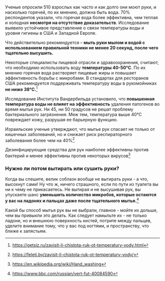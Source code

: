 Ученые опросили 510 взрослых как часто и как долго они моют руки, и насколько горячей, по их мнению, должна быть вода. 70% респондентов указали, что горячая вода более эффективна, чем теплая и холодная **несмотря на отсутствие доказательств**. Исследование выявило устойчивое представление о связи температуры воды и уровня гигиены в США и Западной Европе.

Что действительно рекомендуется – **мыть руки мылом и водой с использованием правильной техники не менее 20 секунд, после чего тщательно высушить.**

Некоторые специалисты пищевой отрасли и здравоохранения, считают, что необходимо использовать воду **температуры 40-50°C**. По их мнению горячая вода растворяет пищевые жиры и повышает эффективность борьбы с микробами. В стандартах для ресторанов США рекомендуется поддерживать температуру воды в рукомойниках **не ниже 38°C.**[^1]

Исследование Института Вандербильда установило, что **повышенная температура воды не влияет на эффективность** удаления патогенов во время мытья рук. Ни 45, ни 50 градусов не решат проблему бактериального загрязнения. Меж тем, температура выше 40°С повреждает кожу, разрушая ее барьерную функцию.

Израильские ученые утверждают, что мытье рук спасает не только от кишечных заболеваний, но и снижает риск респираторного заболевания более чем на 40%[^2]

Дезинфицирующие средства для рук наиболее эффективны против бактерий и менее эффективны против некоторых вирусов[^3]

### Нужно ли потом вытирать или сушить руки?
Когда вы спешите, велик соблазн вообще не вытирать руки - а что, высохнут сами! Ну что ж, ничего страшного, если по пути из туалета вы ни к чему не прикасаетесь. Не вытирая и не высушивая рук, вы упускаете шанс **уменьшить количество микробов, которые остаются у вас на ладонях и пальцах даже после тщательного мытья.**[^4]

Какой бы способ мытья рук вы не выбрали, главное - мойте их дольше, чем вы привыкли это делать. Как следует намыльте их - не только ладони, но и внешнюю поверхность кистей, потрите между пальцев, уделите внимание тому, что у вас под ногтями, и пространству, что ближе к запястьям.

[^1]: https://getsiz.ru/zavisit-li-chistota-ruk-ot-temperatury-vody.html
[^2]: https://feleti.by/zavisit-li-chistota-ruk-ot-temperatury-vody/
[^3]: https://en.wikipedia.org/wiki/Hand_washing
[^4]: https://www.bbc.com/russian/vert-fut-40084590
